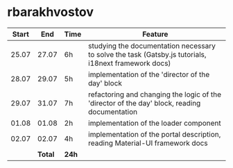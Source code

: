 # rbarakhvostov

| **Start** | **End**   | **Time** | **Feature** |
| ----- | ----- | ---- | ------- |
| 25.07  | 27.07  | 6h | studying the documentation necessary to solve the task (Gatsby.js tutorials, i18next framework docs) |
| 28.07  | 29.07  | 5h | implementation of the 'director of the day' block |
| 29.07  | 31.07  | 7h | refactoring and changing the logic of the 'director of the day' block, reading documentation |
| 01.08  | 01.08  | 2h | implementation of the loader component |
| 02.07  | 02.07  | 4h | implementation of the portal description, reading Material-UI framework docs |
|       | **Total** | **24h** |         |
